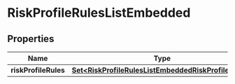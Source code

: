 

# RiskProfileRulesListEmbedded


## Properties

| Name | Type | Description | Notes |
|------------ | ------------- | ------------- | -------------|
|**riskProfileRules** | [**Set&lt;RiskProfileRulesListEmbeddedRiskProfileRules&gt;**](RiskProfileRulesListEmbeddedRiskProfileRules.md) |  |  [optional] |



